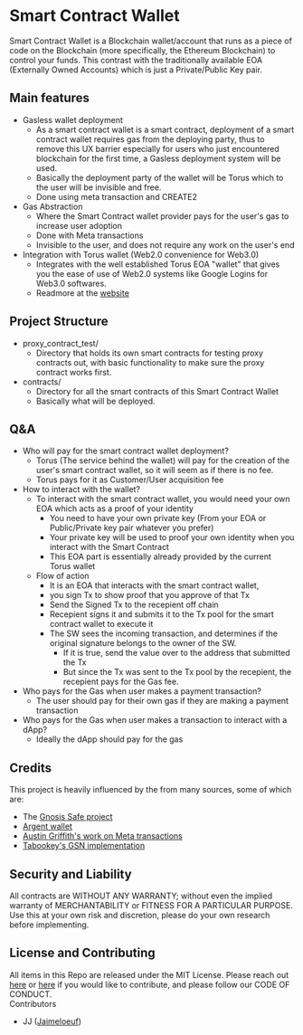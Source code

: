 # Smart Contract Wallet
Smart Contract Wallet is a Blockchain wallet/account that runs as a piece of code on the Blockchain (more specifically, the Ethereum Blockchain) to control your funds. This contrast with the traditionally available EOA (Externally Owned Accounts) which is just a Private/Public Key pair.


## Main features
- Gasless wallet deployment
    - As a smart contract wallet is a smart contract, deployment of a smart contract wallet requires gas from the deploying party, thus to remove this UX barrier especially for users who just encountered blockchain for the first time, a Gasless deployment system will be used.
    - Basically the deployment party of the wallet will be Torus which to the user will be invisible and free.
    - Done using meta transaction and CREATE2
- Gas Abstraction
    - Where the Smart Contract wallet provider pays for the user's gas to increase user adoption
    - Done with Meta transactions
    - Invisible to the user, and does not require any work on the user's end
- Integration with Torus wallet (Web2.0 convenience for Web3.0)
    - Integrates with the well established Torus EOA "wallet" that gives you the ease of use of Web2.0 systems like Google Logins for Web3.0 softwares.
    - Readmore at the [website](https://tor.us)


## Project Structure
- proxy_contract_test/
    - Directory that holds its own smart contracts for testing proxy contracts out, with basic functionality to make sure the proxy contract works first.
- contracts/
    - Directory for all the smart contracts of this Smart Contract Wallet
    - Basically what will be deployed.


## Q&A
- Who will pay for the smart contract wallet deployment?
    - Torus (The service behind the wallet) will pay for the creation of the user's smart contract wallet, so it will seem as if there is no fee.
    - Torus pays for it as Customer/User acquisition fee
- How to interact with the wallet?
    - To interact with the smart contract wallet, you would need your own EOA which acts as a proof of your identity
        - You need to have your own private key (From your EOA or Public/Private key pair whatever you prefer)
        - Your private key will be used to proof your own identity when you interact with the Smart Contract
        - This EOA part is essentially already provided by the current Torus wallet
    - Flow of action
        - It is an EOA that interacts with the smart contract wallet,
        - you sign Tx to show proof that you approve of that Tx
        - Send the Signed Tx to the recepient off chain
        - Recepient signs it and submits it to the Tx pool for the smart contract wallet to execute it
        - The SW sees the incoming transaction, and determines if the original signature belongs to the owner of the SW.
            - If it is true, send the value over to the address that submitted the Tx
            - But since the Tx was sent to the Tx pool by the recepient, the recepient pays for the Gas fee.
- Who pays for the Gas when user makes a payment transaction?
    - The user should pay for their own gas if they are making a payment transaction
- Who pays for the Gas when user makes a transaction to interact with a dApp?
    - Ideally the dApp should pay for the gas


## Credits
This project is heavily influenced by the from many sources, some of which are:
- The [Gnosis Safe project](https://github.com/gnosis/safe-contracts)
- [Argent wallet](https://www.argent.xyz)
- [Austin Griffith's work on Meta transactions](https://metatx.io)
- [Tabookey's GSN implementation](https://github.com/tabookey/tabookey-gasless)


## Security and Liability
All contracts are WITHOUT ANY WARRANTY; without even the implied warranty of MERCHANTABILITY or FITNESS FOR A PARTICULAR PURPOSE.  
Use this at your own risk and discretion, please do your own research before implementing.  


## License and Contributing
All items in this Repo are released under the MIT License. Please reach out [here](mailto:junjie@tor.us) or [here](mailto:jaimeloeuf@gmail.com) if you would like to contribute, and please follow our CODE OF CONDUCT.  
Contributors
- JJ ([Jaimeloeuf](https://github.com/Jaimeloeuf))
